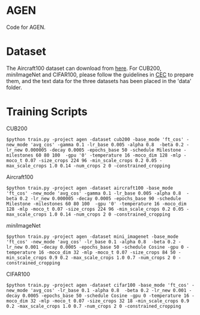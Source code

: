 # AGEN
Code for AGEN.
# Dataset
The Aircraft100 dataset can download from [here](https://drive.google.com/file/d/12L3N-gJMp96ltGgmt92-O8htFqcLS57s/view?usp=sharing). For CUB200, *mini*ImageNet and CIFAR100, please follow the guidelines in [CEC](https://github.com/icoz69/CEC-CVPR2021) to prepare them, and the text data for the three datasets has been placed in the 'data' folder.
# Training Scripts
CUB200
```
$python train.py -project agen -dataset cub200 -base_mode 'ft_cos' -new_mode 'avg_cos' -gamma 0.1 -lr_base 0.005 -alpha 0.8  -beta 0.2 -lr_new 0.000005 -decay 0.0005 -epochs_base 50 -schedule Milestone -milestones 60 80 100  -gpu '0' -temperature 16 -moco_dim 128 -mlp -moco_t 0.07 -size_crops 224 96 -min_scale_crops 0.2 0.05 -max_scale_crops 1.0 0.14 -num_crops 2 0 -constrained_cropping
```
Aircraft100
```
$python train.py -project agen -dataset aircraft100 -base_mode 'ft_cos' -new_mode 'avg_cos' -gamma 0.1 -lr_base 0.005 -alpha 0.8  -beta 0.2 -lr_new 0.000005 -decay 0.0005 -epochs_base 90 -schedule Milestone -milestones 60 80 100  -gpu '0' -temperature 16 -moco_dim 128 -mlp -moco_t 0.07 -size_crops 224 96 -min_scale_crops 0.2 0.05 -max_scale_crops 1.0 0.14 -num_crops 2 0 -constrained_cropping
```
*mini*ImageNet
```
$python train.py -project agen -dataset mini_imagenet -base_mode 'ft_cos' -new_mode 'avg_cos' -lr_base 0.1 -alpha 0.8  -beta 0.2 -lr_new 0.001 -decay 0.0005 -epochs_base 50 -schedule Cosine -gpu 0 -temperature 16 -moco_dim 32 -mlp -moco_t 0.07 -size_crops 84 50 -min_scale_crops 0.9 0.2 -max_scale_crops 1.0 0.7 -num_crops 2 0 -constrained_cropping
```
CIFAR100
```
$python train.py -project agen -dataset cifar100 -base_mode 'ft_cos' -new_mode 'avg_cos' -lr_base 0.1 -alpha 0.8  -beta 0.2 -lr_new 0.001 -decay 0.0005 -epochs_base 50 -schedule Cosine -gpu 0 -temperature 16 -moco_dim 32 -mlp -moco_t 0.07 -size_crops 32 18 -min_scale_crops 0.9 0.2 -max_scale_crops 1.0 0.7 -num_crops 2 0 -constrained_cropping
```
